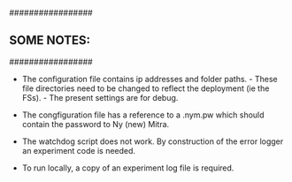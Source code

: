 
#################
## SOME NOTES: ##
#################

* The configuration file contains ip addresses and folder paths.
        - These file directories need to be changed to reflect the deployment (ie the FSs).
        - The present settings are for debug.

* The congfiguration file has a reference to a .nym.pw which should contain the password to Ny (new) Mitra.

* The watchdog script does not work. By construction of the error logger an experiment code is needed.

* To run locally, a copy of an experiment log file is required.

